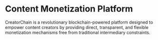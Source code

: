 # Content Monetization Platform
CreatorChain is a revolutionary blockchain-powered platform designed to empower content creators by providing direct, transparent, and flexible monetization mechanisms free from traditional intermediary constraints.
